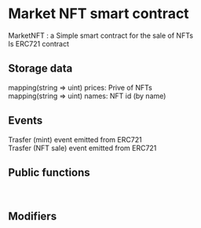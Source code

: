 # Market NFT smart contract
MarketNFT : a Simple smart contract for the sale of NFTs<br>
Is ERC721 contract


## Storage data
mapping(string => uint) prices: Prive of NFTs <br>
 mapping(string => uint) names: NFT id (by name)<br>
 

## Events
Trasfer (mint) event emitted from ERC721<br>
Trasfer (NFT sale) event emitted from ERC721<br>


## Public functions<br>



<br>

## Modifiers<br>

